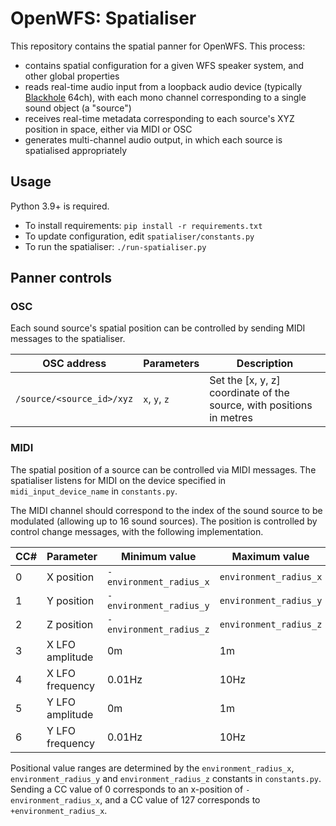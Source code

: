 # OpenWFS: Spatialiser

This repository contains the spatial panner for OpenWFS. This process:

 - contains spatial configuration for a given WFS speaker system, and other global properties
 - reads real-time audio input from a loopback audio device (typically [Blackhole](https://existential.audio/blackhole/) 64ch), with each mono channel corresponding to a single sound object (a "source")
 - receives real-time metadata corresponding to each source's XYZ position in space, either via MIDI or OSC
 - generates multi-channel audio output, in which each source is spatialised appropriately

## Usage

Python 3.9+ is required. 

 - To install requirements: `pip install -r requirements.txt`
 - To update configuration, edit `spatialiser/constants.py`
 - To run the spatialiser: `./run-spatialiser.py`

## Panner controls

### OSC

Each sound source's spatial position can be controlled by sending MIDI messages to the spatialiser.

| OSC address | Parameters | Description |
|-------------|------------|-------------|
| `/source/<source_id>/xyz` | `x`, `y`, `z` | Set the [x, y, z] coordinate of the source, with positions in metres |

### MIDI

The spatial position of a source can be controlled via MIDI messages. The spatialiser listens for MIDI on the device specified in `midi_input_device_name` in `constants.py`.

The MIDI channel should correspond to the index of the sound source to be modulated (allowing up to 16 sound sources). The position is controlled by control change messages, with the following implementation.

| CC# | Parameter | Minimum value | Maximum value |
|-----|-----------|---------------|---------------|
| 0 | X position | `-environment_radius_x` | `environment_radius_x` |
| 1 | Y position | `-environment_radius_y` | `environment_radius_y` |
| 2 | Z position | `-environment_radius_z` | `environment_radius_z` |
| 3 | X LFO amplitude | 0m | 1m |
| 4 | X LFO frequency | 0.01Hz | 10Hz |
| 5 | Y LFO amplitude | 0m | 1m |
| 6 | Y LFO frequency | 0.01Hz | 10Hz |

Positional value ranges are determined by the `environment_radius_x`, `environment_radius_y` and `environment_radius_z` constants in `constants.py`. Sending a CC value of 0 corresponds to an x-position of `-environment_radius_x`, and a CC value of 127 corresponds to `+environment_radius_x`.
